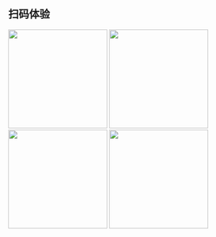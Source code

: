 

## 扫码体验

<p>
<img src="https://cdn.it120.cc/apifactory/2017/09/15/487409738ebb80c44eda01c46d59b20c.jpg" width="200px">
<img src="https://cdn.it120.cc/apifactory/2018/12/28/86af021ee227269eae3ac7cfe2bd6e9d.jpeg" width="200px">
<img src="https://cdn.it120.cc/apifactory/2018/04/01/b7b8f5a0fcfc72454ade8510ab929717.jpg" width="200px">
<img src="https://cdn.it120.cc/apifactory/2018/04/04/570e9a77dbc9cacda176e98a4f2778c5.jpg" width="200px">
</p>













